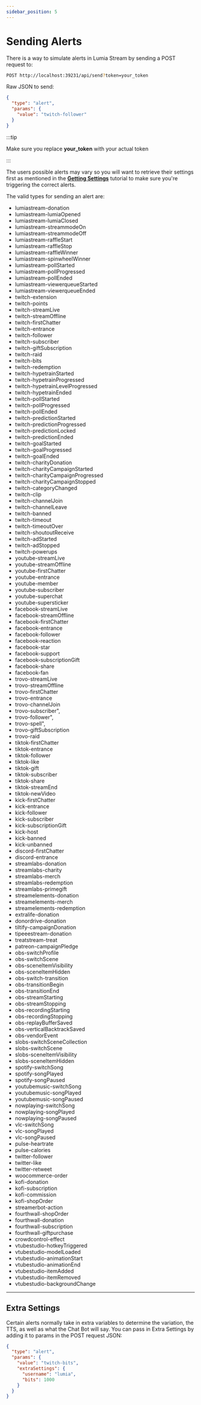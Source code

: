 ```yaml
---
sidebar_position: 5
---
```


# Sending Alerts

There is a way to simulate alerts in Lumia Stream by sending a POST request to:

```bash
POST http://localhost:39231/api/send?token=your_token
```

Raw JSON to send:

```json
{
  "type": "alert",
  "params": {
    "value": "twitch-follower"
  }
}
```

:::tip

Make sure you replace **your_token** with your actual token

:::

The users possible alerts may vary so you will want to retrieve their settings first as mentioned in the **[Getting Settings](./get-settings.md)** tutorial to make sure you're triggering the correct alerts.

The valid types for sending an alert are:

- lumiastream-donation
- lumiastream-lumiaOpened
- lumiastream-lumiaClosed
- lumiastream-streammodeOn
- lumiastream-streammodeOff
- lumiastream-raffleStart
- lumiastream-raffleStop
- lumiastream-raffleWinner
- lumiastream-spinwheelWinner
- lumiastream-pollStarted
- lumiastream-pollProgressed
- lumiastream-pollEnded
- lumiastream-viewerqueueStarted
- lumiastream-viewerqueueEnded
- twitch-extension
- twitch-points
- twitch-streamLive
- twitch-streamOffline
- twitch-firstChatter
- twitch-entrance
- twitch-follower
- twitch-subscriber
- twitch-giftSubscription
- twitch-raid
- twitch-bits
- twitch-redemption
- twitch-hypetrainStarted
- twitch-hypetrainProgressed
- twitch-hypetrainLevelProgressed
- twitch-hypetrainEnded
- twitch-pollStarted
- twitch-pollProgressed
- twitch-pollEnded
- twitch-predictionStarted
- twitch-predictionProgressed
- twitch-predictionLocked
- twitch-predictionEnded
- twitch-goalStarted
- twitch-goalProgressed
- twitch-goalEnded
- twitch-charityDonation
- twitch-charityCampaignStarted
- twitch-charityCampaignProgressed
- twitch-charityCampaignStopped
- twitch-categoryChanged
- twitch-clip
- twitch-channelJoin
- twitch-channelLeave
- twitch-banned
- twitch-timeout
- twitch-timeoutOver
- twitch-shoutoutReceive
- twitch-adStarted
- twitch-adStopped
- twitch-powerups
- youtube-streamLive
- youtube-streamOffline
- youtube-firstChatter
- youtube-entrance
- youtube-member
- youtube-subscriber
- youtube-superchat
- youtube-supersticker
- facebook-streamLive
- facebook-streamOffline
- facebook-firstChatter
- facebook-entrance
- facebook-follower
- facebook-reaction
- facebook-star
- facebook-support
- facebook-subscriptionGift
- facebook-share
- facebook-fan
- trovo-streamLive
- trovo-streamOffline
- trovo-firstChatter
- trovo-entrance
- trovo-channelJoin
- trovo-subscriber",
- trovo-follower",
- trovo-spell",
- trovo-giftSubscription
- trovo-raid
- tiktok-firstChatter
- tiktok-entrance
- tiktok-follower
- tiktok-like
- tiktok-gift
- tiktok-subscriber
- tiktok-share
- tiktok-streamEnd
- tiktok-newVideo
- kick-firstChatter
- kick-entrance
- kick-follower
- kick-subscriber
- kick-subscriptionGift
- kick-host
- kick-banned
- kick-unbanned
- discord-firstChatter
- discord-entrance
- streamlabs-donation
- streamlabs-charity
- streamlabs-merch
- streamlabs-redemption
- streamlabs-primegift
- streamelements-donation
- streamelements-merch
- streamelements-redemption
- extralife-donation
- donordrive-donation
- tiltify-campaignDonation
- tipeeestream-donation
- treatstream-treat
- patreon-campaignPledge
- obs-switchProfile
- obs-switchScene
- obs-sceneItemVisibility
- obs-sceneItemHidden
- obs-switch-transition
- obs-transitionBegin
- obs-transitionEnd
- obs-streamStarting
- obs-streamStopping
- obs-recordingStarting
- obs-recordingStopping
- obs-replayBufferSaved
- obs-verticalBacktrackSaved
- obs-vendorEvent
- slobs-switchSceneCollection
- slobs-switchScene
- slobs-sceneItemVisibility
- slobs-sceneItemHidden
- spotify-switchSong
- spotify-songPlayed
- spotify-songPaused
- youtubemusic-switchSong
- youtubemusic-songPlayed
- youtubemusic-songPaused
- nowplaying-switchSong
- nowplaying-songPlayed
- nowplaying-songPaused
- vlc-switchSong
- vlc-songPlayed
- vlc-songPaused
- pulse-heartrate
- pulse-calories
- twitter-follower
- twitter-like
- twitter-retweet
- woocommerce-order
- kofi-donation
- kofi-subscription
- kofi-commission
- kofi-shopOrder
- streamerbot-action
- fourthwall-shopOrder
- fourthwall-donation
- fourthwall-subscription
- fourthwall-giftpurchase
- crowdcontrol-effect
- vtubestudio-hotkeyTriggered
- vtubestudio-modelLoaded
- vtubestudio-animationStart
- vtubestudio-animationEnd
- vtubestudio-itemAdded
- vtubestudio-itemRemoved
- vtubestudio-backgroundChange

---

## Extra Settings

Certain alerts normally take in extra variables to determine the variation, the TTS, as well as what the Chat Bot will say. You can pass in Extra Settings by adding it to params in the POST request JSON:

```json
{
  "type": "alert",
  "params": {
    "value": "twitch-bits",
    "extraSettings": {
      "username": "lumia",
      "bits": 1000
    }
  }
}
```
